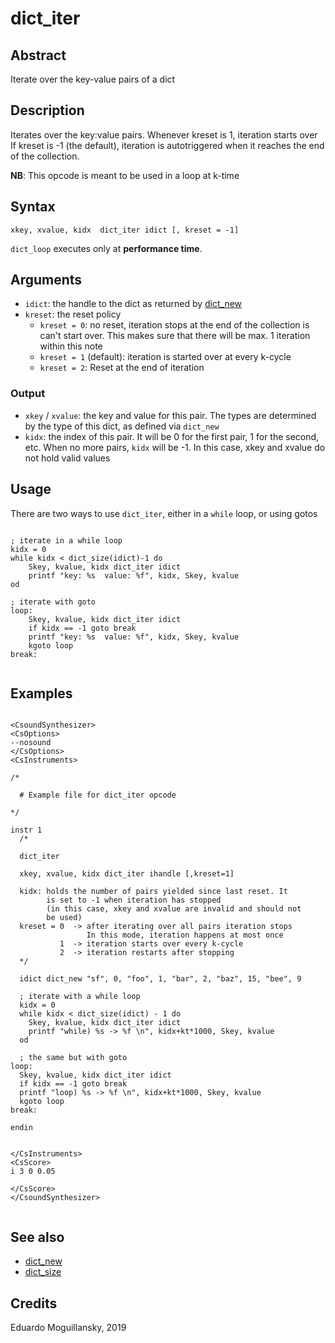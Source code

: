 # dict_iter

## Abstract

Iterate over the key-value pairs of a dict 

## Description

Iterates over the key:value pairs. Whenever kreset is 1, iteration starts over
If kreset is -1 (the default), iteration is autotriggered when it reaches
the end of the collection.
    
**NB**: This opcode is meant to be used in a loop at k-time

## Syntax

    xkey, xvalue, kidx  dict_iter idict [, kreset = -1]

`dict_loop` executes only at **performance time**. 
    
## Arguments

* `idict`: the handle to the dict as returned by [dict_new](dict_new.md)
* `kreset`: the reset policy
  * `kreset = 0`: no reset, iteration stops at the end of the collection is can't start over. 
                  This makes sure that there will be max. 1 iteration within this note
  * `kreset = 1` (default): iteration is started over at every k-cycle
  * `kreset = 2`: Reset at the end of iteration

### Output

* `xkey` / `xvalue`: the key and value for this pair. The types are determined by the type of
  this dict, as defined via `dict_new`
* `kidx`: the index of this pair. It will be 0 for the first pair, 1 for the second, etc.
  When no more pairs, `kidx` will be -1. In this case, xkey and xvalue do not hold valid values
  
## Usage

There are two ways to use `dict_iter`, either in a `while` loop, or using gotos

```csound

; iterate in a while loop
kidx = 0
while kidx < dict_size(idict)-1 do
    Skey, kvalue, kidx dict_iter idict
    printf "key: %s  value: %f", kidx, Skey, kvalue
od

; iterate with goto
loop:
    Skey, kvalue, kidx dict_iter idict
    if kidx == -1 goto break
    printf "key: %s  value: %f", kidx, Skey, kvalue
    kgoto loop
break:
    
```

## Examples

```csound 

<CsoundSynthesizer>
<CsOptions>
--nosound 
</CsOptions>
<CsInstruments>

/*

  # Example file for dict_iter opcode 

*/
  
instr 1
  /*
  
  dict_iter
  
  xkey, xvalue, kidx dict_iter ihandle [,kreset=1]
  
  kidx: holds the number of pairs yielded since last reset. It 
        is set to -1 when iteration has stopped 
        (in this case, xkey and xvalue are invalid and should not
        be used)
  kreset = 0  -> after iterating over all pairs iteration stops
                 In this mode, iteration happens at most once
           1  -> iteration starts over every k-cycle
           2  -> iteration restarts after stopping   
  */
  
  idict dict_new "sf", 0, "foo", 1, "bar", 2, "baz", 15, "bee", 9

  ; iterate with a while loop
  kidx = 0
  while kidx < dict_size(idict) - 1 do 
    Skey, kvalue, kidx dict_iter idict 
    printf "while) %s -> %f \n", kidx+kt*1000, Skey, kvalue
  od   

  ; the same but with goto
loop:
  Skey, kvalue, kidx dict_iter idict
  if kidx == -1 goto break
  printf "loop) %s -> %f \n", kidx+kt*1000, Skey, kvalue
  kgoto loop
break:

endin


</CsInstruments>
<CsScore>
i 3 0 0.05

</CsScore>
</CsoundSynthesizer>


```


## See also

* [dict_new](dict_new.md)
* [dict_size](dict_size.md)


## Credits

Eduardo Moguillansky, 2019
